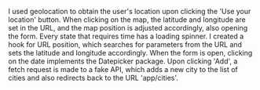 I used geolocation to obtain the user's location upon clicking the 'Use your location' button. When clicking on the map, the latitude and longitude are set in the URL, and the map position is adjusted accordingly, also opening the form. Every state that requires time has a loading spinner. I created a hook for URL position, which searches for parameters from the URL and sets the latitude and longitude accordingly. When the form is open, clicking on the date implements the Datepicker package. Upon clicking 'Add', a fetch request is made to a fake API, which adds a new city to the list of cities and also redirects back to the URL 'app/cities'.
